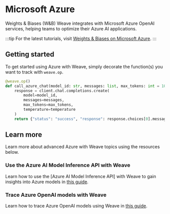 # Microsoft Azure

Weights & Biases (W&B) Weave integrates with Microsoft Azure OpenAI services, helping teams to optimize their Azure AI applications.

:::tip
For the latest tutorials, visit [Weights & Biases on Microsoft Azure](https://wandb.ai/site/partners/azure).
:::

## Getting started

To get started using Azure with Weave, simply decorate the function(s) you want to track with `weave.op`.

```python
@weave.op()
def call_azure_chat(model_id: str, messages: list, max_tokens: int = 1000, temperature: float = 0.5):
    response = client.chat.completions.create(
        model=model_id,
        messages=messages,
        max_tokens=max_tokens,
        temperature=temperature
    )
    return {"status": "success", "response": response.choices[0].message.content}
```

## Learn more

Learn more about advanced Azure with Weave topics using the resources below.

### Use the Azure AI Model Inference API with Weave

Learn how to use the [Azure AI Model Inference API] with Weave to gain insights into Azure models in [this guide](https://wandb.ai/byyoung3/ML-NEWS2/reports/A-guide-to-using-the-Azure-AI-model-inference-API--Vmlldzo4OTY1MjEy#tutorial:-implementing-azure-ai-model-inference-api-with-w&b-weave-).

### Trace Azure OpenAI models with Weave

Learn how to trace Azure OpenAI models using Weave in [this guide](https://wandb.ai/a-sh0ts/azure-weave-cookbook/reports/How-to-use-Azure-OpenAI-and-Azure-AI-Studio-with-W-B-Weave--Vmlldzo4MTI0NDgy).  
